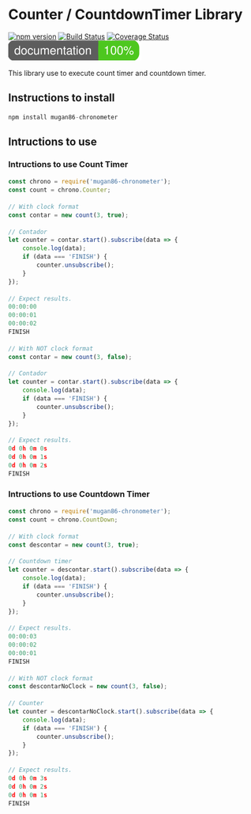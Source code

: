 # Counter / CountdownTimer Library

[![npm version](https://badge.fury.io/js/mugan86-chronometer.svg)](https://badge.fury.io/js/mugan86-chronometer)
[![Build Status](https://travis-ci.org/mugan86/chrono-countdown-count.svg?branch=master)](https://travis-ci.org/mugan86/chrono-countdown-count)
[![Coverage Status](https://coveralls.io/repos/github/mugan86/chrono-countdown-count/badge.svg?branch=master)](https://coveralls.io/github/mugan86/chrono-countdown-count?branch=master)
[![doc coverage](https://raw.githubusercontent.com/mugan86/chrono-countdown-count/master/documentation/images/coverage-badge-documentation.svg?sanitize=true)](./documentation)

This library use to execute count timer and countdown timer.

## Instructions to install

```javascript
npm install mugan86-chronometer
```

## Intructions to use 

### Intructions to use Count Timer

```javascript
const chrono = require('mugan86-chronometer');
const count = chrono.Counter;

// With clock format
const contar = new count(3, true);

// Contador
let counter = contar.start().subscribe(data => {
    console.log(data);
    if (data === 'FINISH') {
        counter.unsubscribe();
    }
});

// Expect results.
00:00:00
00:00:01
00:00:02
FINISH

// With NOT clock format
const contar = new count(3, false);

// Contador
let counter = contar.start().subscribe(data => {
    console.log(data);
    if (data === 'FINISH') {
        counter.unsubscribe();
    }
});

// Expect results.
0d 0h 0m 0s
0d 0h 0m 1s
0d 0h 0m 2s
FINISH
```

### Intructions to use Countdown Timer

```javascript
const chrono = require('mugan86-chronometer');
const count = chrono.CountDown;

// With clock format
const descontar = new count(3, true);

// Countdown timer
let counter = descontar.start().subscribe(data => {
    console.log(data);
    if (data === 'FINISH') {
        counter.unsubscribe();
    }
});

// Expect results.
00:00:03
00:00:02
00:00:01
FINISH

// With NOT clock format
const descontarNoClock = new count(3, false);

// Counter
let counter = descontarNoClock.start().subscribe(data => {
    console.log(data);
    if (data === 'FINISH') {
        counter.unsubscribe();
    }
});

// Expect results.
0d 0h 0m 3s
0d 0h 0m 2s
0d 0h 0m 1s
FINISH
```